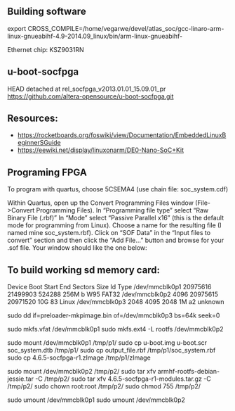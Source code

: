 ## Building software

export CROSS_COMPILE=/home/vegarwe/devel/atlas_soc/gcc-linaro-arm-linux-gnueabihf-4.9-2014.09_linux/bin/arm-linux-gnueabihf-

Ethernet chip: KSZ9031RN

## u-boot-socfpga
HEAD detached at rel_socfpga_v2013.01.01_15.09.01_pr
https://github.com/altera-opensource/u-boot-socfpga.git


## Resources:
* https://rocketboards.org/foswiki/view/Documentation/EmbeddedLinuxBeginnerSGuide
* https://eewiki.net/display/linuxonarm/DE0-Nano-SoC+Kit

## Programing FPGA
To program with quartus, choose 5CSEMA4 (use chain file: soc_system.cdf)

Within Quartus, open up the Convert Programming Files window (File->Convert Programming Files).
In “Programming file type” select “Raw Binary File (.rbf)”
In “Mode” select “Passive Parallel x16” (this is the default mode for programming from Linux).
Choose a name for the resulting file (I named mine soc_system.rbf).
Click on “SOF Data” in the “Input files to convert” section and then click the “Add File…” button and browse for your .sof file.
Your window should like the one below:

## To build working sd memory card:
Device         Boot    Start      End  Sectors  Size Id Type
/dev/mmcblk0p1      20975616 21499903   524288  256M  b W95 FAT32
/dev/mmcblk0p2          4096 20975615 20971520   10G 83 Linux
/dev/mmcblk0p3          2048     4095     2048    1M a2 unknown

sudo dd if=preloader-mkpimage.bin of=/dev/mmcblk0p3 bs=64k seek=0

sudo mkfs.vfat           /dev/mmcblk0p1
sudo mkfs.ext4 -L rootfs /dev/mmcblk0p2

sudo mount /dev/mmcblk0p1 /tmp/p1/
sudo cp u-boot.img u-boot.scr soc_system.dtb    /tmp/p1/
sudo cp output_file.rbf                         /tmp/p1/soc_system.rbf
sudo cp 4.6.5-socfpga-r1.zImage                 /tmp/p1/zImage

sudo mount /dev/mmcblk0p2                       /tmp/p2/
sudo tar xfv armhf-rootfs-debian-jessie.tar -C  /tmp/p2/
sudo tar xfv 4.6.5-socfpga-r1-modules.tar.gz -C /tmp/p2/
sudo chown root:root                            /tmp/p2/
sudo chmod 755                                  /tmp/p2/

sudo umount /dev/mmcblk0p1
sudo umount /dev/mmcblk0p2
